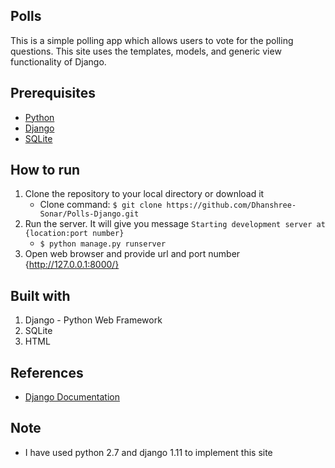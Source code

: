 ## Polls

This is a simple polling app which allows users to vote for the polling questions. This site uses the templates, models, and generic view functionality of Django.

## Prerequisites
- [Python](https://www.python.org/downloads/)
- [Django](https://www.djangoproject.com/download/)
- [SQLite](https://www.sqlite.org/download.html)

## How to run

1. Clone the repository to your local directory or download it
    - Clone command: `$ git clone https://github.com/Dhanshree-Sonar/Polls-Django.git`
2. Run the server. It will give you message `Starting development server at {location:port number}`
    - `$ python manage.py runserver`
3. Open web browser and provide url and port number {http://127.0.0.1:8000/}

## Built with

1. Django - Python Web Framework
2. SQLite
3. HTML


## References
- [Django Documentation](https://docs.djangoproject.com/en/2.0/intro/)

## Note
- I have used python 2.7 and django 1.11 to implement this site
